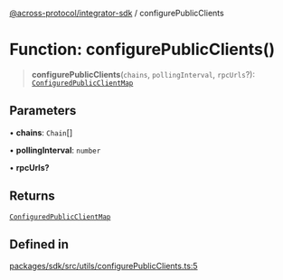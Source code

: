 [@across-protocol/integrator-sdk](../README.md) / configurePublicClients

# Function: configurePublicClients()

> **configurePublicClients**(`chains`, `pollingInterval`, `rpcUrls`?): [`ConfiguredPublicClientMap`](../type-aliases/ConfiguredPublicClientMap.md)

## Parameters

• **chains**: `Chain`[]

• **pollingInterval**: `number`

• **rpcUrls?**

## Returns

[`ConfiguredPublicClientMap`](../type-aliases/ConfiguredPublicClientMap.md)

## Defined in

[packages/sdk/src/utils/configurePublicClients.ts:5](https://github.com/across-protocol/toolkit/blob/fa61c35c7597804e093096de254dbc326f096003/packages/sdk/src/utils/configurePublicClients.ts#L5)
